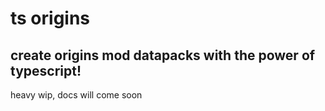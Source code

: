 # ts origins
## create origins mod datapacks with the power of typescript!

heavy wip, docs will come soon